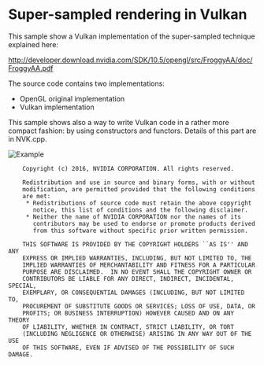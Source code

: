 # Super-sampled rendering in Vulkan

This sample show a Vulkan implementation of the super-sampled technique explained here:

http://developer.download.nvidia.com/SDK/10.5/opengl/src/FroggyAA/doc/FroggyAA.pdf

The source code contains two implementations:

* OpenGL original implementation
* Vulkan implementation

This sample shows also a way to write Vulkan code in a rather more compact fashion: by using constructors and functors. Details of this part are in NVK.cpp.

![Example](https://github.com/nvpro-samples/gl_vk_supersampled/blob/master/doc/sample.jpg)

````
    Copyright (c) 2016, NVIDIA CORPORATION. All rights reserved.

    Redistribution and use in source and binary forms, with or without
    modification, are permitted provided that the following conditions
    are met:
     * Redistributions of source code must retain the above copyright
       notice, this list of conditions and the following disclaimer.
     * Neither the name of NVIDIA CORPORATION nor the names of its
       contributors may be used to endorse or promote products derived
       from this software without specific prior written permission.

    THIS SOFTWARE IS PROVIDED BY THE COPYRIGHT HOLDERS ``AS IS'' AND ANY
    EXPRESS OR IMPLIED WARRANTIES, INCLUDING, BUT NOT LIMITED TO, THE
    IMPLIED WARRANTIES OF MERCHANTABILITY AND FITNESS FOR A PARTICULAR
    PURPOSE ARE DISCLAIMED.  IN NO EVENT SHALL THE COPYRIGHT OWNER OR
    CONTRIBUTORS BE LIABLE FOR ANY DIRECT, INDIRECT, INCIDENTAL, SPECIAL,
    EXEMPLARY, OR CONSEQUENTIAL DAMAGES (INCLUDING, BUT NOT LIMITED TO,
    PROCUREMENT OF SUBSTITUTE GOODS OR SERVICES; LOSS OF USE, DATA, OR
    PROFITS; OR BUSINESS INTERRUPTION) HOWEVER CAUSED AND ON ANY THEORY
    OF LIABILITY, WHETHER IN CONTRACT, STRICT LIABILITY, OR TORT
    (INCLUDING NEGLIGENCE OR OTHERWISE) ARISING IN ANY WAY OUT OF THE USE
    OF THIS SOFTWARE, EVEN IF ADVISED OF THE POSSIBILITY OF SUCH DAMAGE.

````

